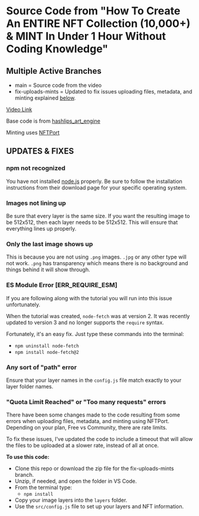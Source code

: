 # Source Code from "How To Create An ENTIRE NFT Collection (10,000+) & MINT In Under 1 Hour Without Coding Knowledge"

## Multiple Active Branches 

- main = Source code from the video
- fix-uploads-mints = Updated to fix issues uploading files, metadata, and minting explained [below](#quota-limit-reached-or-too-many-requests-errors).

[Video Link](https://youtu.be/AaCgydeMu64)

Base code is from [hashlips_art_engine](https://github.com/HashLips/hashlips_art_engine)

Minting uses [NFTPort](https://nftport.xyz)

## UPDATES & FIXES

### npm not recognized

You have not installed [node.js](https://nodejs.org) properly. Be sure to follow the installation instructions from their download page for your specific operating system. 

### Images not lining up

Be sure that every layer is the same size. If you want the resulting image to be 512x512, then each layer needs to be 512x512. This will ensure that everything lines up properly.

### Only the last image shows up

This is because you are not using `.png` images. `.jpg` or any other type will not work. `.png` has transparency which means there is no background and things behind it will show through. 

### ES Module Error \[ERR_REQUIRE_ESM\]

If you are following along with the tutorial you will run into this issue unfortunately. 

When the tutorial was created, `node-fetch` was at version 2. It was recently updated to version 3 and no longer supports the `require` syntax. 

Fortunately, it's an easy fix. Just type these commands into the terminal:

- `npm uninstall node-fetch`
- `npm install node-fetch@2`

### Any sort of "path" error

Ensure that your layer names in the `config.js` file match exactly to your layer folder names.

### "Quota Limit Reached" or "Too many requests" errors

There have been some changes made to the code resulting from some errors when uploading files, metadata, and minting using NFTPort. Depending on your plan, Free vs Community, there are rate limits. 

To fix these issues, I've updated the code to include a timeout that will allow the files to be uploaded at a slower rate, instead of all at once. 

**To use this code:**

- Clone this repo or download the zip file for the fix-uploads-mints branch.
- Unzip, if needed, and open the folder in VS Code.
- From the terminal type: 
  - `npm install`
- Copy your image layers into the `layers` folder.
- Use the `src/config.js` file to set up your layers and NFT information.

